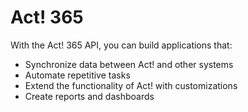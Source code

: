 # Act! 365

With the Act! 365 API, you can build applications that:

- Synchronize data between Act! and other systems
- Automate repetitive tasks
- Extend the functionality of Act! with customizations
- Create reports and dashboards
